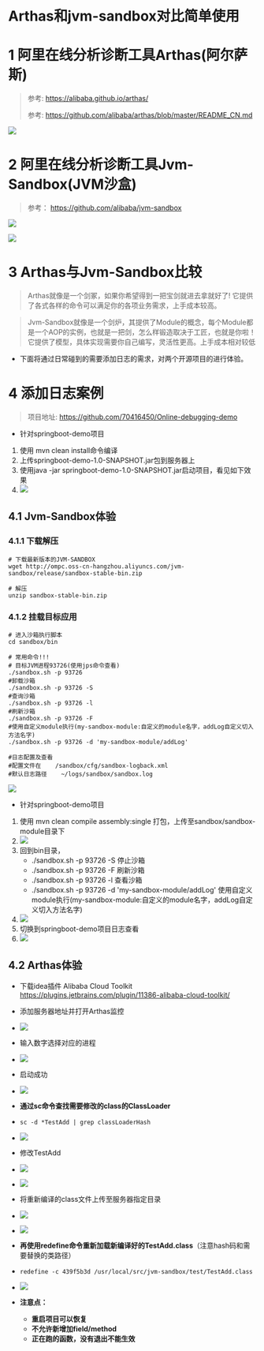 # Arthas和jvm-sandbox对比简单使用

# 1 阿里在线分析诊断工具Arthas(阿尔萨斯)

> 参考: https://alibaba.github.io/arthas/
>
> 参考: https://github.com/alibaba/arthas/blob/master/README_CN.md

![](https://img2018.cnblogs.com/blog/1235870/201908/1235870-20190827143158532-445480955.png)

# 2 阿里在线分析诊断工具Jvm-Sandbox(JVM沙盒)

> 参考： https://github.com/alibaba/jvm-sandbox

![](https://img2018.cnblogs.com/blog/1235870/201908/1235870-20190827151402817-1973943338.png)

![](https://img2018.cnblogs.com/blog/1235870/201908/1235870-20190827143328058-1989224629.png)

# 3 Arthas与Jvm-Sandbox比较

> Arthas就像是一个剑冢，如果你希望得到一把宝剑就进去拿就好了! 它提供了各式各样的命令可以满足你的各项业务需求，上手成本较高。

> Jvm-Sandbox就像是一个剑炉，其提供了Module的概念，每个Module都是一个AOP的实例，也就是一把剑，怎么样锻造取决于工匠，也就是你啦！它提供了模型，具体实现需要你自己编写，灵活性更高。上手成本相对较低

- 下面将通过日常碰到的需要添加日志的需求，对两个开源项目的进行体验。

# 4 添加日志案例

> 项目地址: https://github.com/70416450/Online-debugging-demo

- 针对springboot-demo项目

1. 使用 mvn clean install命令编译
2. 上传springboot-demo-1.0-SNAPSHOT.jar包到服务器上
3. 使用java -jar springboot-demo-1.0-SNAPSHOT.jar启动项目，看见如下效果
4. ![](https://img2018.cnblogs.com/blog/1235870/201908/1235870-20190827164929719-2110338523.png)

## 4.1 Jvm-Sandbox体验

### 4.1.1 下载解压

```
# 下载最新版本的JVM-SANDBOX
wget http://ompc.oss-cn-hangzhou.aliyuncs.com/jvm-sandbox/release/sandbox-stable-bin.zip

# 解压
unzip sandbox-stable-bin.zip
```

### 4.1.2 挂载目标应用

```
# 进入沙箱执行脚本
cd sandbox/bin

# 常用命令!!!
# 目标JVM进程93726(使用jps命令查看)
./sandbox.sh -p 93726
#卸载沙箱
./sandbox.sh -p 93726 -S
#查询沙箱
./sandbox.sh -p 93726 -l
#刷新沙箱
./sandbox.sh -p 93726 -F
#使用自定义module执行(my-sandbox-module:自定义的module名字，addLog自定义切入方法名字)
./sandbox.sh -p 93726 -d 'my-sandbox-module/addLog'

#日志配置及查看
#配置文件在    /sandbox/cfg/sandbox-logback.xml
#默认日志路径    ~/logs/sandbox/sandbox.log
```

![](https://img2018.cnblogs.com/blog/1235870/201908/1235870-20190827165032663-117868859.png)

- 针对springboot-demo项目

1. 使用 mvn clean compile assembly:single 打包，上传至sandbox/sandbox-module目录下
2. ![](https://img2018.cnblogs.com/blog/1235870/201908/1235870-20190827160000561-1037081875.png)
3. 回到bin目录，
   - ./sandbox.sh -p 93726 -S  停止沙箱 
   - ./sandbox.sh -p 93726 -F  刷新沙箱 
   - ./sandbox.sh -p 93726 -l  查看沙箱 
   - ./sandbox.sh -p 93726 -d 'my-sandbox-module/addLog'  使用自定义module执行(my-sandbox-module:自定义的module名字，addLog自定义切入方法名字)
4. ![](https://img2018.cnblogs.com/blog/1235870/201908/1235870-20190827165434936-504091008.png)
5. 切换到springboot-demo项目日志查看
6. ![](https://img2018.cnblogs.com/blog/1235870/201908/1235870-20190827165401592-260487226.png)



## 4.2 Arthas体验

- 下载idea插件 Alibaba Cloud Toolkit   https://plugins.jetbrains.com/plugin/11386-alibaba-cloud-toolkit/

- 添加服务器地址并打开Arthas监控

- ![](https://img2018.cnblogs.com/blog/1235870/201908/1235870-20190827171248333-355201520.png)

- 输入数字选择对应的进程

- ![](https://img2018.cnblogs.com/blog/1235870/201908/1235870-20190827171600796-683294593.png)

- 启动成功

- ![](https://img2018.cnblogs.com/blog/1235870/201908/1235870-20190827171643318-1624308648.png)

- **通过sc命令查找需要修改的class的ClassLoader** 

- ```
  sc -d *TestAdd | grep classLoaderHash
  ```

- ![](https://img2018.cnblogs.com/blog/1235870/201908/1235870-20190827172322840-551859692.png)

- 修改TestAdd

- ![](https://img2018.cnblogs.com/blog/1235870/201908/1235870-20190827172620239-1121664723.png)

- ![](https://img2018.cnblogs.com/blog/1235870/201908/1235870-20190827172745575-1609500150.png)

- 将重新编译的class文件上传至服务器指定目录

- ![](https://img2018.cnblogs.com/blog/1235870/201908/1235870-20190827172925575-1854637570.png)

- ![](https://img2018.cnblogs.com/blog/1235870/201908/1235870-20190827173057958-723692068.png)

- **再使用redefine命令重新加载新编译好的TestAdd.class**（注意hash码和需要替换的类路径）

- ```
  redefine -c 439f5b3d /usr/local/src/jvm-sandbox/test/TestAdd.class
  ```

- ![](https://img2018.cnblogs.com/blog/1235870/201908/1235870-20190827173328274-1772966599.png)

- **注意点：**

  - **重启项目可以恢复**
  - **不允许新增加field/method**
  - **正在跑的函数，没有退出不能生效**





